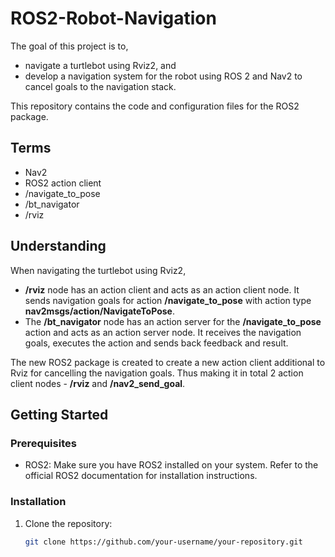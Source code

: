 # ROS2-Robot-Navigation
The goal of this project is to,
- navigate a turtlebot using Rviz2, and 
- develop a navigation system for the robot using ROS 2 and Nav2 to cancel goals to the navigation stack.

This repository contains the code and configuration files for the ROS2 package.

## Terms
- Nav2
- ROS2 action client
- /navigate_to_pose
- /bt_navigator
- /rviz

## Understanding
When navigating the turtlebot using Rviz2,
- **/rviz** node has an action client and acts as an action client node. It sends navigation goals for action **/navigate_to_pose** with action type **nav2msgs/action/NavigateToPose**. 
- The **/bt_navigator** node has an action server for the **/navigate_to_pose** action and acts as an action server node. It receives the navigation goals, executes the action and sends back feedback and result.

The new ROS2 package is created to create a new action client additional to Rviz for cancelling the navigation goals. Thus making it in total 2 action client nodes - **/rviz** and **/nav2_send_goal**.

## Getting Started

### Prerequisites

- ROS2: Make sure you have ROS2 installed on your system. Refer to the official ROS2 documentation for installation instructions.

### Installation

1. Clone the repository:

   ```bash
   git clone https://github.com/your-username/your-repository.git

